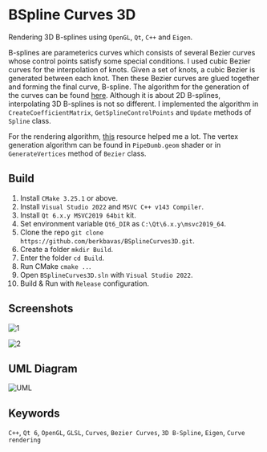 # BSpline Curves 3D
Rendering 3D B-splines using `OpenGL`, `Qt`, `C++` and `Eigen`.

B-splines are parameterics curves which consists of several Bezier curves whose control points satisfy some special conditions.
I used cubic Bezier curves for the interpolation of knots.
Given a set of knots, a cubic Bezier is generated between each knot.
Then these Bezier curves are glued together and forming the final curve, B-spline.
The algorithm for the generation of the curves can be found [here](https://www.math.ucla.edu/~baker/149.1.02w/handouts/dd_splines.pdf). Although it is about 2D B-splines, interpolating 3D B-splines is not so different.
I implemented the algorithm in `CreateCoefficientMatrix`, `GetSplineControlPoints` and `Update` methods of `Spline` class.

For the rendering algorithm, [this](https://www.songho.ca/opengl/gl_cylinder.html) resource helped me a lot.
The vertex generation algorithm can be found in `PipeDumb.geom` shader or in `GenerateVertices` method of `Bezier` class.

## Build
1) Install `CMake 3.25.1` or above.
2) Install `Visual Studio 2022` and `MSVC C++ v143 Compiler`.
3) Install `Qt 6.x.y MSVC2019 64bit` kit.
4) Set environment variable `Qt6_DIR` as `C:\Qt\6.x.y\msvc2019_64`.
5) Clone the repo `git clone https://github.com/berkbavas/BSplineCurves3D.git`.
6) Create a folder `mkdir Build`.
7) Enter the folder `cd Build`.
8) Run CMake `cmake ..`.
9) Open `BSplineCurves3D.sln` with `Visual Studio 2022`.
10) Build & Run with `Release` configuration.

## Screenshots
![1](https://github.com/berkbavas/BSplineCurves3D/assets/53399385/6235fa70-f048-4890-b0e0-d44e470c30bd)

![2](https://github.com/berkbavas/BSplineCurves3D/assets/53399385/61454042-3d5e-4b35-8330-d4c486bc9390)

## UML Diagram
![UML](https://github.com/berkbavas/BSplineCurves3D/assets/53399385/c2c29dcc-d797-4f91-967c-afb11702af70)

## Keywords
`C++`,
`Qt 6`,
`OpenGL`,
`GLSL`,
`Curves`,
`Bezier Curves`,
`3D B-Spline`,
`Eigen`,
`Curve rendering`
